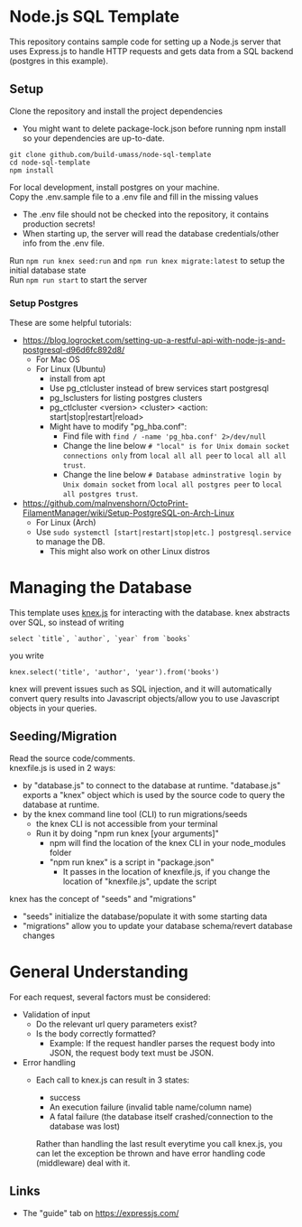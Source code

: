 # Node.js SQL Template
This repository contains sample code for setting up a Node.js server that uses Express.js to handle HTTP requests and gets data from a SQL backend (postgres in this example).

## Setup
Clone the repository and install the project dependencies
  - You might want to delete package-lock.json before running npm install so your dependencies are up-to-date.
```
git clone github.com/build-umass/node-sql-template  
cd node-sql-template
npm install
```
For local development, install postgres on your machine.  
Copy the .env.sample file to a .env file and fill in the missing values
  - The .env file should not be checked into the repository, it contains production secrets!
  - When starting up, the server will read the database credentials/other info from the .env file.  

Run `npm run knex seed:run` and  `npm run knex migrate:latest` to setup the initial database state  
Run `npm run start` to start the server



### Setup Postgres
These are some helpful tutorials:
- https://blog.logrocket.com/setting-up-a-restful-api-with-node-js-and-postgresql-d96d6fc892d8/
  - For Mac OS
  - For Linux (Ubuntu)
    - install from apt
    - Use pg_ctlcluster instead of brew services start postgresql
    - pg_lsclusters for listing postgres clusters
    - pg_ctlcluster \<version> \<cluster> <action: start|stop|restart|reload>
    - Might have to modify "pg_hba.conf":
      - Find file with `find / -name 'pg_hba.conf' 2>/dev/null`
      - Change the line below `# "local" is for Unix domain socket connections only` from `local all all peer` to `local all all trust`.
      - Change the line below `# Database adminstrative login by Unix domain socket` from `local all postgres peer` to `local all postgres trust`.
- https://github.com/malnvenshorn/OctoPrint-FilamentManager/wiki/Setup-PostgreSQL-on-Arch-Linux
  - For Linux (Arch)
  - Use `sudo systemctl [start|restart|stop|etc.] postgresql.service` to manage the DB.
    - This might also work on other Linux distros

# Managing the Database
This template uses [knex.js](http://knexjs.org/) for interacting with the database. knex abstracts over SQL, so instead of writing
```
select `title`, `author`, `year` from `books`
```
you write
```
knex.select('title', 'author', 'year').from('books')
```
knex will prevent issues such as SQL injection, and it will automatically convert query results into Javascript objects/allow you to use Javascript objects in your queries.

## Seeding/Migration
Read the source code/comments.  
knexfile.js is used in 2 ways:
- by "database.js" to connect to the database at runtime. "database.js" exports a "knex" object which is used by the source code to query the database at runtime.
- by the knex command line tool (CLI) to run migrations/seeds
  - the knex CLI is not accessible from your terminal
  - Run it by doing "npm run knex [your arguments]"
    - npm will find the location of the knex CLI in your node_modules folder
    - "npm run knex" is a script in "package.json"
      - It passes in the location of knexfile.js, if you change the location of "knexfile.js", update the script

knex has the concept of "seeds" and "migrations"
- "seeds" initialize the database/populate it with some starting data
- "migrations" allow you to update your database schema/revert database changes

# General Understanding
For each request, several factors must be considered:
- Validation of input
  - Do the relevant url query parameters exist?
  - Is the body correctly formatted?
    - Example: If the request handler parses the request body into JSON, the request body text must be JSON.
- Error handling
  - Each call to knex.js can result in 3 states:
    - success
    - An execution failure (invalid table name/column name)
    - A fatal failure (the database itself crashed/connection to the database was lost)

    Rather than handling the last result everytime you call knex.js, you can let the exception be thrown and have error handling code (middleware) deal with it.
## Links
- The "guide" tab on https://expressjs.com/